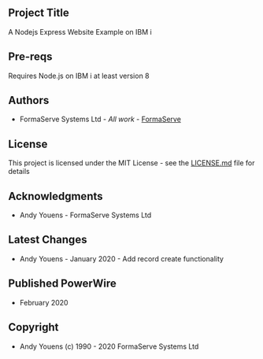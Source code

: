## Project Title

A Nodejs Express Website Example on IBM i

## Pre-reqs

Requires Node.js on IBM i at least version 8

## Authors

* FormaServe Systems Ltd - *All work* - [FormaServe](https://www.formaserve.co.uk)

## License

This project is licensed under the MIT License - see the [LICENSE.md](LICENSE.md) file for details

## Acknowledgments

* Andy Youens - FormaServe Systems Ltd

## Latest Changes

* Andy Youens - January 2020 - Add record create functionality

## Published PowerWire

*  February 2020

## Copyright

* Andy Youens (c) 1990 - 2020 FormaServe Systems Ltd
